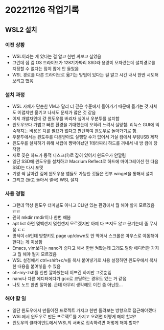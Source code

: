 # 20221126 작업기록
## WSL2 설치
### 이전 상황
- WSL이라는 게 있다는 걸 알고 한번 써보고 싶었음
- 그런데 집 컴 OS 드라이브가 128기가짜리 SSD라 용량이 모자랐는데 설치경로를 지정할 수 없다는 점이 맘에 안 들었음
- WSL 경로를 다른 드라이브로 옮기는 방법이 있다는 걸 알고 시간 내서 한번 시도해보려고 했음

### 설치 과정
- WSL 자체가 단순한 VM과 달리 더 깊은 수준에서 돌아가기 때문에 옮기는 것 자체도 어렵지만 옮기고 나서도 문제가 많은 것 같음
- 이제 개발자인데 걍 윈도우를 버리자 싶어서 우분투를 설치함
- 윈도우보다 가볍고 빠른 환경을 기대했는데 오히려 느려서 실망함. 리눅스 GUI에 익숙해지는 비용은 치를 필요가 없다고 판단하여 윈도우로 돌아가기로 함.
- 우분투에서는 윈도우를 다운받아도 실행할 수가 없어서 거실 컴에서 부팅USB 제작
- 윈도우를 설치하기 위해 서랍에 짱박아놨던 1테라짜리 하드를 꺼내서 내 방 컴에 장착함
- 새로 꽂은 하드가 동적 디스크(?)로 잡혀 있어서 윈도우가 안깔림
- 일단 SSD에 윈도우를 설치하고 Macrium Reflect로 하드에 마이그레이션 한 다음 SSD는 다시 포맷
- 기왕 싹 날아간 김에 윈도우용 앱들도 가능한 것들은 전부 winget을 통해서 설치
- 그리고 (돌고 돌아서 결국) WSL 설치

### 사용 경험
- 그런데 막상 윈도우 터미널도 아니고 CLI만 있는 환경에서 뭘 해야 할지 모르겠음 ㅠㅠ
- 괜히 mkdir rmdir이나 한번 해봄
- apt list 하면 몇백갠지 몇천갠지 모르겠지만 아예 다 뜨지도 않고 끊기는데 좀 무서움 ㄷㄷ
- 명색이 cli인데 방향키도 page up/down도 안 먹어서 스크롤은 마우스로 이동해야 한다는 게 이상함
- Emacs, vim보다는 nano가 쉽다고 해서 한번 켜봤는데 그래도 달랑 에디터만 가지고 뭘 해야 될지 모르겠음
- WSL 설정에서 ctrl+shift+c/v를 복사 붙여넣기로 사용 설정하면 윈도우에서 복사한 내용을 붙여넣을 수 있음
- oh-my-zsh를 한번 깔아봤는데 이쁘긴 하지만 그것뿐임
- nano나 다른 에디터에다가 gcc로 코딩하는 경우도 있는 거 같음
- 나도 노드 한번 깔아봄. 근데 아무리 생각해도 이건 좀 아닌듯...

### 해야 할 일
- 일단 윈도우에서 만들어진 프로젝트 가지고 한번 돌려보는 방향으로 접근해야겠다
- WSL에서 윈도우로 만든 프로젝트를 가지고 오려면 어떻게 해야 할까?
- 윈도우의 클라이언트에서 WSL의 서버로 접속하려면 어떻게 해야 할까?
